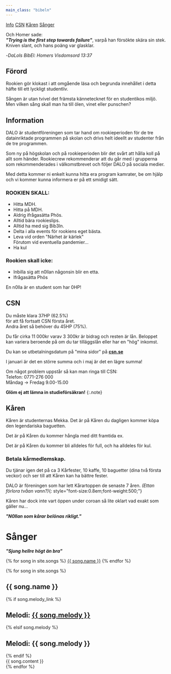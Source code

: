 ```yaml
---
main_class: "bibeln"
---
```

<div class="fr fw g8">
	<a class="song-link" href="#information">Info</a>
	<a class="song-link" href="#csn">CSN</a>
	<a class="song-link" href="#kåren">Kåren</a>
	<a class="song-link" href="#sånger">Sånger</a>
</div>

Och Homer sade:\
_**"Trying is the first step towards failure"**_, varpå han försökte skära sin stek.\
Kniven slant, och hans poäng var glasklar.

\-*DaLols BibEl: Homers Visdomsord 13:37*

## Förord

Rookien gör klokast i att omgående läsa och begrunda innehållet i detta häfte till ett lyckligt studentliv.

Sången är utan tvivel det främsta kännetecknet för en studentikos miljö.
Men vilken sång skall man ha till ölen, vinet eller punschen?


## Information

DALO är studentföreningen som tar hand om rookieperioden för de tre datainriktade programmen på skolan och drivs helt ideellt av studenter från de tre programmen.

Som ny på högskolan och på rookieperioden blir det svårt att hålla koll på allt som händer.
Rookiecrew rekommenderar att du går med i grupperna som rekommenderades i välkomstbrevet och följer DALO på sociala medier.

Med detta kommer ni enkelt kunna hitta era program kamrater, be om hjälp och vi kommer kunna informera er på ett smidigt sätt.

### ROOKIEN SKALL:

* Hitta MDH.
* Hitta på MDH.
* Aldrig ifrågasätta Phös.
* Alltid bära rookieslips.
* Alltid ha med sig Bib3ln.
* Delta i alla events för rookiens eget bästa.
* Leva vid orden "Närhet är kärlek"\
  Förutom vid eventuella pandemier...
* Ha kul

### Rookien skall icke:

* Inbilla sig att n0llan någonsin blir en etta.
* Ifrågasätta Phös

En n0lla är en student som har 0HP!

<!--(det är inte tänkt för att vara\
nedvärderande på något sätt! Däremot\
måste vi nu kalla n0llningen för rookieperiod\
för det låter trevligare och en n0lla ska\
heta rookie, om ni hör n0lla och tycker\
det är kränkande säg till din general\
eller någon i styrelsen!)-->

## CSN

Du måste klara 37HP (62.5%)\
för att få fortsatt CSN första året.\
Andra året så behöver du 45HP (75%).

Du får cirka 11 000kr varav 3 300kr är bidrag och resten är lån.
Beloppet kan variera beroende på om du tar tilläggslån eller har en "hög" inkomst.

Du kan se utbetalningsdatum på "mina sidor" på [__csn.se__](http://csn.se)

I januari är det en större summa och i maj är det en lägre summa!

Om något problem uppstår så kan man ringa till CSN:\
Telefon: 0771-276 000\
Måndag -> Fredag 9.00-15.00

**Glöm ej att lämna in studieförsäkran!**
{:.note}

## Kåren

Kåren är studenternas Mekka. Det är på Kåren du dagligen kommer köpa den legendariska baguetten.

Det är på Kåren du kommer hångla med ditt framtida ex.

Det är på Kåren du kommer bli alldeles för full, och ha alldeles för kul.

### Betala kårmedlemskap.
Du tjänar igen det på ca 3 Kårfester, 10 kaffe, 10 baguetter (dina två första veckor) och ser till att Kåren kan ha bättre fester.

DALO är föreningen som har lett Kårartoppen de senaste 7 åren.
_(Ettan förlora tvåan vann?)_{: style="font-size:0.8em;font-weight:500;"}


Kåren har dock inte vart öppen under coroan så lite oklart vad exakt som gäller nu...

***"N0llan som kårar belönas rikligt."***

# Sånger
***"Sjung hellre högt än bra"***

<div class="fr fw g8">
{% for song in site.songs %}
<a class="song-link" href="#{{ song.relative_path }}">{{ song.name }}</a>
{% endfor %}
</div>

{% for song in site.songs %}
<article class="song">
	<h1 id="{{ song.relative_path }}">{{ song.name }}</h1>
	{% if song.melody_link %}
	<h2>Melodi: <a target="_blank" href="{{ song.melody_link }}">{{ song.melody }}</a></h2>
	{% elsif song.melody %}
	<h2>Melodi: {{ song.melody }}</h2>
	{% endif %}
	<div class="song-text">{{ song.content }}</div>
</article>
{% endfor %}
